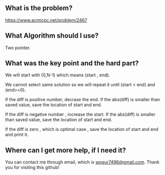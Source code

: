 ## What is the problem?

<https://www.acmicpc.net/problem/2467>

## What Algorithm should I use?

Two pointer.

## What was the key point and the hard part?

We will start with (0,N-1) which means (start , end).

We cannot select same solution so we will repeat it until (start < end) and (end>=0).

If the diff is positive number,  decrase the end. If the abs(diff) is smaller than saved value, save the location of start and end.

If the diff is negative number , increase the start. If the abs(diff) is smaller than saved value, save the location of start and end.

If the diff is zero , which is optimal case , save the location of start and end and print it.

## Where can I get more help, if I need it?

You can contact me through email, which is wogur7496@gmail.com.
Thank you for visiting this github!
